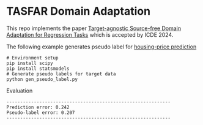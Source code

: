 # TASFAR Domain Adaptation
This repo implements the paper [Target-agnostic Source-free Domain Adaptation for Regression Tasks](https://arxiv.org/abs/2312.00540) which is accepted by ICDE 2024. 

The following example generates pseudo label for [housing-price prediction](https://www.kaggle.com/datasets/camnugent/california-housing-prices)
```
# Environment setup
pip install scipy
pip install statsmodels
# Generate pseudo labels for target data
python gen_pseudo_label.py
```
Evaluation
```
------------------------------------------------------------
Prediction error: 0.242
Pseudo-label error: 0.207
------------------------------------------------------------
```